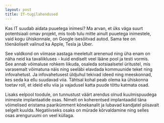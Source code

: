 ```yaml
---
layout: post
title: IT-tugilahendused
---
```


Kas IT suudab aidata puuetega inimesi? Ma arvan, et üks väga suurt potentsiaali omav projekt, mis toob tulu mitte ainult puuetega inimestele, vaid kogu ühiskonnale, on Google isesõitvad autod. Sama tee on tõenäoliselt valinud ka Apple, Tesla ja Uber.

See valdkond on viimase aastaga meeletult arenenud ning üha enam on näha neid ka tavaliikluses - kuid endiselt veel lääne pool ja testi vormis.  
See annab võimaluse rohkem liikuda, osaleda sotsiaalsetel üritustel, mis varasemalt võimatuna näis ning seeläbi elavdada kommuunide teket ning infovahetust. Ja infovahetusest üldjuhul tekivad ideed ning meeskonnad, kes seda ka ellu suudavad viia. Tähtsal kohal peab olema ka ühiskonna toetav roll, et ideid ellu viia ja vajadusel katta puude tõttu katmata osad.

Lisaks eelpool toodule, on tunnustust väärt arendus olnud kuulmispuudega inimeste implantaatide osas. Nimelt on koherentsed implantaadid täna võimelised eristama paarikümment kõnekanalit ja lubavad kandjatel piisavalt selgelt kuulda. Negatiivseks osaks on mürade kõrvaldamine ning selles osas arenguruumi on veel küllaga.

